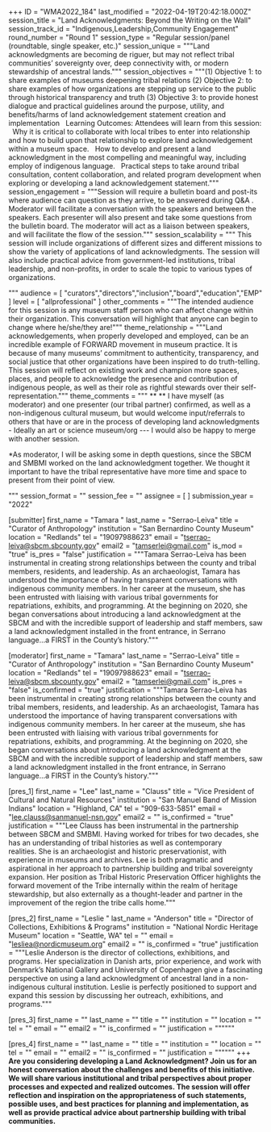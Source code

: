 +++
ID = "WMA2022_184"
last_modified = "2022-04-19T20:42:18.000Z"
session_title = "Land Acknowledgments: Beyond the Writing on the Wall"
session_track_id = "Indigenous,Leadership,Community Engagement"
round_number = "Round 1"
session_type = "Regular session/panel (roundtable, single speaker, etc.)"
session_unique = """Land acknowledgments are becoming de riguer, but may not reflect tribal communities’ sovereignty over, deep connectivity with, or modern stewardship of ancestral lands."""
session_objectives = """(1) Objective 1: to share examples of museums deepening tribal relations 
(2) Objective 2: to share examples of how organizations are stepping up service to the public through historical transparency and truth
(3) Objective 3: to provide honest dialogue and practical guidelines around the purpose, utility, and benefits/harms of land acknowledgement statement creation and implementation
 
Learning Outcomes: Attendees will learn from this session: 
 
Why it is critical to collaborate with local tribes to enter into relationship and how to build upon that relationship to explore land acknowledgement within a museum space.
 
How to develop and present a land acknowledgment in the most compelling and meaningful way, including employ of indigenous language.
 
Practical steps to take around tribal consultation, content collaboration, and related program development when exploring or developing a land acknowledgement statement."""
session_engagement = """Session will require a bulletin board and post-its where audience can question as they arrive, to be answered during Q&A .
Moderator will facilitate a conversation with the speakers and between the speakers. Each presenter will also present and  take some questions from the bulletin board. The moderator will act as a liaison between speakers, and will facilitate the flow of the session."""
session_scalability = """  This session will include organizations of different sizes and different missions to show the variety of applications of land acknowledgments. The session will also include practical advice from government-led institutions, tribal leadership, and non-profits, in order to scale the topic to various types of organizations. 
  
"""
audience = [ "curators","directors","inclusion","board","education","EMP" ]
level = [ "allprofessional" ]
other_comments = """The intended audience for this session is any museum staff person who can affect change within their organization. This conversation will highlight that anyone can begin to change where he/she/they are!"""
theme_relationship = """Land acknowledgements, when properly developed and employed, can be an incredible example of FORWARD movement in museum practice. It is because of many museums’ commitment to authenticity, transparency, and social justice that other organizations have been inspired to do truth-telling. This session will reflect on existing work and champion more spaces, places, and people to acknowledge the presence and contribution of indigenous people, as well as their role as rightful stewards over their self-representation."""
theme_comments = """  ** **
I have myself (as moderator) and one presenter (our tribal partner) confirmed, as well as a non-indigenous cultural museum, but would welcome input/referrals to others that have or are in the process of developing land acknowledgments - Ideally an art or science museum/org --- I would also be happy to merge with another session.

\*As moderator, I will be asking some in depth questions, since the SBCM and SMBMI worked on the land acknowledgment together. We thought it important to have the tribal representative have more time and space to present from their point of view. 
 
  
"""
session_format = ""
session_fee = ""
assignee = [  ]
submission_year = "2022"

[submitter]
first_name = "Tamara "
last_name = "Serrao-Leiva"
title = "Curator of Anthropology"
institution = "San Bernardino County Museum"
location = "Redlands"
tel = "19097988623"
email = "tserrao-leiva@sbcm.sbcounty.gov"
email2 = "tamserlei@gmail.com"
is_mod = "true"
is_pres = "false"
justification = """Tamara Serrao-Leiva has been instrumental in creating strong relationships between the county and tribal members, residents, and leadership. As an archaeologist, Tamara has understood the importance of having transparent conversations with indigenous community members. In her career at the museum, she has been entrusted with liaising with various tribal governments for repatriations, exhibits, and programming. At the beginning on 2020, she began conversations about introducing a land acknowledgment at the SBCM and with the incredible support of leadership and staff members, saw a land acknowledgment installed in the front entrance, in Serrano language...a FIRST in the County’s history."""

[moderator]
first_name = "Tamara"
last_name = "Serrao-Leiva"
title = "Curator of Anthropology"
institution = "San Bernardino County Museum"
location = "Redlands"
tel = "19097988623"
email = "tserrao-leiva@sbcm.sbcounty.gov"
email2 = "tamserlei@gmail.com"
is_pres = "false"
is_confirmed = "true"
justification = """Tamara Serrao-Leiva has been instrumental in creating strong relationships between the county and tribal members, residents, and leadership. As an archaeologist, Tamara has understood the importance of having transparent conversations with indigenous community members. In her career at the museum, she has been entrusted with liaising with various tribal governments for repatriations, exhibits, and programming. At the beginning on 2020, she began conversations about introducing a land acknowledgment at the SBCM and with the incredible support of leadership and staff members, saw a land acknowledgment installed in the front entrance, in Serrano language...a FIRST in the County’s history."""

[pres_1]
first_name = "Lee"
last_name = "Clauss"
title = "Vice President of Cultural and Natural Resources"
institution = "San Manuel Band of Mission Indians"
location = "Highland, CA"
tel = "909-633-5851"
email = "lee.clauss@sanmanuel-nsn.gov"
email2 = ""
is_confirmed = "true"
justification = """Lee Clauss has been instrumental in the partnership between SBCM and SMBMI. Having worked for tribes for two decades, she has an understanding of tribal histories as well as contemporary realities. She is an archaeologist and historic preservationist, with experience in museums and archives. Lee is both pragmatic and aspirational in her approach to partnership building and tribal sovereignty expansion. Her position as Tribal Historic Preservation Officer highlights the forward movement of the Tribe internally within the realm of heritage stewardship, but also externally as a thought-leader and partner in the improvement of the region the tribe calls home."""

[pres_2]
first_name = "Leslie "
last_name = "Anderson"
title = "Director of Collections, Exhibitions & Programs"
institution = "National Nordic Heritage Museum"
location = "Seattle, WA"
tel = ""
email = "lesliea@nordicmuseum.org"
email2 = ""
is_confirmed = "true"
justification = """Leslie Anderson is the director of collections, exhibitions, and programs. Her specialization in Danish arts, prior experience, and work with Denmark’s National Gallery and University of Copenhagen give a fascinating perspective on using a land acknowledgment of ancestral land in a non-indigenous cultural institution. Leslie is perfectly positioned to support and expand this session by discussing her outreach, exhibitions, and programs."""

[pres_3]
first_name = ""
last_name = ""
title = ""
institution = ""
location = ""
tel = ""
email = ""
email2 = ""
is_confirmed = ""
justification = """"""

[pres_4]
first_name = ""
last_name = ""
title = ""
institution = ""
location = ""
tel = ""
email = ""
email2 = ""
is_confirmed = ""
justification = """"""
+++
**Are you considering developing a Land Acknowledgment? Join us for an honest conversation about the challenges and benefits of this initiative. We will share various institutional and tribal perspectives about proper processes and expected and realized outcomes. The session will offer reflection and inspiration on the appropriateness of such statements, possible uses, and best practices for planning and implementation, as well as provide practical advice about partnership building with tribal communities.**
